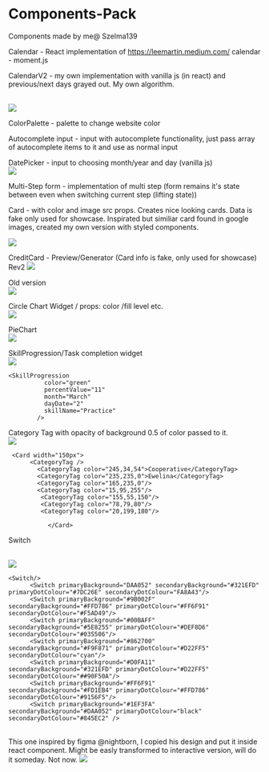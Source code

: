 # Components-Pack
Components made by me@ Szelma139

Calendar - React implementation of https://leemartin.medium.com/ calendar - moment.js


CalendarV2 - my own implementation with vanilla js (in react) and previous/next days grayed out. My own algorithm.

</br>
<img src="https://i.imgur.com/TlMiYA9.png" />


ColorPalette - palette to change website color

Autocomplete input - input with autocomplete functionality, just pass array of autocomplete items to it and use as normal input

DatePicker - input to choosing month/year and day (vanilla js)
</br>
<img src="https://i.imgur.com/8wMshW2.gif"/>

Multi-Step form - implementation of multi step (form remains it's state between even when switching current step (lifting state))

Card - with color and image src props. Creates nice looking cards. Data is fake only used for showcase. Inspirated but similiar card found in google images, created my own version with styled components.
</br>

<img src="https://i.imgur.com/vZ2NQAq.png"/>


CreditCard - Preview/Generator (Card info is fake, only used for showcase)
</br>
Rev2 
<img src="https://i.imgur.com/RkXVwD4.gif" />
</br>


           
Old version
</br>
 <img src="https://i.imgur.com/CnjzLQ3.gif"/>


Circle Chart Widget / props: color /fill level etc.
</br>
 <img src="https://i.imgur.com/t67d6sI.gif"/>


PieChart
</br>
<img src="https://i.imgur.com/saH8Wfr.gif"/>



SkillProgression/Task completion widget
</br>
<img src="https://i.imgur.com/MHDtueK.gif" />

```
<SkillProgression
          color="green"
          percentValue="11"
          month="March"
          dayDate="2"
          skillName="Practice"
        />
```





Category Tag with opacity of background 0.5 of color passed to it.
</br>
<img src="https://i.imgur.com/l8MCUe0.png" />
```
 <Card width="150px">
      <CategoryTag />
        <CategoryTag color="245,34,54">Cooperative</CategoryTag>
        <CategoryTag color="235,235,0">Ewelina</CategoryTag>
        <CategoryTag color="165,235,0"/>       
        <CategoryTag color="15,95,255"/>       
         <CategoryTag color="155,55,150"/>    
         <CategoryTag color="78,79,80"/>    
         <CategoryTag color="20,199,180"/>  

           </Card>
```


Switch

</br>
<img src="https://i.imgur.com/0QSCnTa.gif" />

```
<Switch/>
      <Switch primaryBackground="DAA052" secondaryBackground="#321EFD" primaryDotColour="#7DC26E" secondaryDotColour="FA8A43"/>
      <Switch primaryBackground="#9B002F" secondaryBackground="#FFD786" primaryDotColour="#FF6F91" secondaryDotColour="#F5AD49"/>
      <Switch primaryBackground="#00BAFF" secondaryBackground="#5E8255" primaryDotColour="#DEF8D6" secondaryDotColour="#035506"/>
      <Switch primaryBackground="#862700" secondaryBackground="#F9F871" primaryDotColour="#D22FF5" secondaryDotColour="cyan"/>
      <Switch primaryBackground="#D0FA11" secondaryBackground="#321EFD" primaryDotColour="#D22FF5" secondaryDotColour="##90F50A"/>
      <Switch primaryBackground="#FF6F91" secondaryBackground="#FD1EB4" primaryDotColour="#FFD786" secondaryDotColour="#9156F5"/>
      <Switch primaryBackground="#1EF3FA" secondaryBackground="#DAA052" primaryDotColour="black" secondaryDotColour="#845EC2" />
```


</br>
This one inspired by figma @nightborn, I copied his design and put it inside react component. Might be easly transformed to interactive version, will do it someday. Not now.
<img src="https://imgur.com/a/fWTBJqE" />


